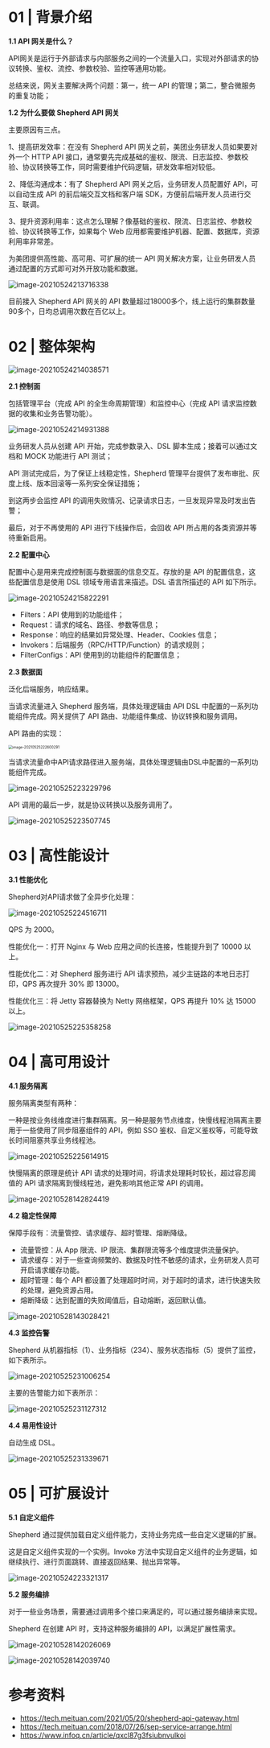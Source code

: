 # 01 | 背景介绍

**1.1 API 网关是什么？**

API网关是运行于外部请求与内部服务之间的一个流量入口，实现对外部请求的协议转换、鉴权、流控、参数校验、监控等通用功能。

总结来说，网关主要解决两个问题：第一，统一 API 的管理；第二，整合微服务的重复功能；

**1.2 为什么要做 Shepherd API 网关** 

主要原因有三点。

1、提高研发效率：在没有 Shepherd API 网关之前，美团业务研发人员如果要对外一个 HTTP API 接口，通常要先完成基础的鉴权、限流、日志监控、参数校验、协议转换等工作，同时需要维护代码逻辑，研发效率相对较低。

2、降低沟通成本：有了 Shepherd API 网关之后，业务研发人员配置好 API，可以自动生成 API 的前后端交互文档和客户端 SDK，方便前后端开发人员进行交互、联调。

3、提升资源利用率：这点怎么理解？像基础的鉴权、限流、日志监控、参数校验、协议转换等工作，如果每个 Web 应用都需要维护机器、配置、数据库，资源利用率非常差。

为美团提供高性能、高可用、可扩展的统一 API 网关解决方案，让业务研发人员通过配置的方式即可对外开放功能和数据。

![image-20210524213716338](https://gitee.com/yanglu_u/ImgRepository/raw/master/images/20210524213716.png)

目前接入 Shepherd API 网关的 API 数量超过18000多个，线上运行的集群数量90多个，日均总调用次数在百亿以上。

# 02 |  整体架构

![image-20210524214038571](https://gitee.com/yanglu_u/ImgRepository/raw/master/images/20210524214038.png)

**2.1 控制面**

包括管理平台（完成 API 的全生命周期管理）和监控中心（完成 API 请求监控数据的收集和业务告警功能）。

![image-20210524214931388](https://gitee.com/yanglu_u/ImgRepository/raw/master/images/20210524214931.png)

业务研发人员从创建 API 开始，完成参数录入、DSL 脚本生成；接着可以通过文档和 MOCK 功能进行 API 测试；

API 测试完成后，为了保证上线稳定性，Shepherd 管理平台提供了发布审批、灰度上线、版本回滚等一系列安全保证措施；

到这两步会监控 API 的调用失败情况、记录请求日志，一旦发现异常及时发出告警；

最后，对于不再使用的 API 进行下线操作后，会回收 API 所占用的各类资源并等待重新启用。

**2.2 配置中心**

配置中心是用来完成控制面与数据面的信息交互。存放的是 API 的配置信息，这些配置信息是使用 DSL 领域专用语言来描述。DSL 语言所描述的 API 如下所示。

![image-20210524215822291](https://gitee.com/yanglu_u/ImgRepository/raw/master/images/20210524215822.png)

- Filters：API 使用到的功能组件；
- Request：请求的域名、路径、参数等信息；
- Response：响应的结果如异常处理、Header、Cookies 信息；
- Invokers：后端服务（RPC/HTTP/Function）的请求规则；
- FilterConfigs：API 使用到的功能组件的配置信息；

**2.3 数据面**

泛化后端服务，响应结果。

当请求流量进入 Shepherd 服务端，具体处理逻辑由 API DSL 中配置的一系列功能组件完成。网关提供了 API 路由、功能组件集成、协议转换和服务调用。

API 路由的实现：

<img src="https://gitee.com/yanglu_u/ImgRepository/raw/master/images/20210525222600.png" alt="image-20210525222600291" style="zoom:50%;" />

当请求流量命中API请求路径进入服务端，具体处理逻辑由DSL中配置的一系列功能组件完成。

![image-20210525223229796](https://gitee.com/yanglu_u/ImgRepository/raw/master/images/20210525223229.png)

API 调用的最后一步，就是协议转换以及服务调用了。

![image-20210525223507745](https://gitee.com/yanglu_u/ImgRepository/raw/master/images/20210525223507.png)

# 03 | 高性能设计

**3.1 性能优化**

Shepherd对API请求做了全异步化处理：

![image-20210525224516711](https://gitee.com/yanglu_u/ImgRepository/raw/master/images/20210525224516.png)

QPS 为 2000。

性能优化一：打开 Nginx 与 Web 应用之间的长连接，性能提升到了 10000 以上。

性能优化二：对 Shepherd 服务进行 API 请求预热，减少主链路的本地日志打印，QPS 再次提升 30% 即 13000。

性能优化三：将 Jetty 容器替换为 Netty 网络框架，QPS 再提升 10% 达 15000 以上。

![image-20210525225358258](https://gitee.com/yanglu_u/ImgRepository/raw/master/images/20210525225358.png)

# 04 | 高可用设计

**4.1 服务隔离**

服务隔离类型有两种：

一种是按业务线维度进行集群隔离。另一种是服务节点维度，快慢线程池隔离主要用于一些使用了同步阻塞组件的 API，例如 SSO 鉴权、自定义鉴权等，可能导致长时间阻塞共享业务线程池。

![image-20210525225614915](https://gitee.com/yanglu_u/ImgRepository/raw/master/images/20210525225614.png)

快慢隔离的原理是统计 API 请求的处理时间，将请求处理耗时较长，超过容忍阈值的 API 请求隔离到慢线程池，避免影响其他正常 API 的调用。

![image-20210528142824419](https://gitee.com/yanglu_u/ImgRepository/raw/master/images/20210528142824.png)

**4.2 稳定性保障**

保障手段有：流量管控、请求缓存、超时管理、熔断降级。

- 流量管控：从 App 限流、IP 限流、集群限流等多个维度提供流量保护。
- 请求缓存：对于一些查询频繁的、数据及时性不敏感的请求，业务研发人员可开启请求缓存功能。
- 超时管理：每个 API 都设置了处理超时时间，对于超时的请求，进行快速失败的处理，避免资源占用。
- 熔断降级：达到配置的失败阈值后，自动熔断，返回默认值。

![image-20210528143028421](https://gitee.com/yanglu_u/ImgRepository/raw/master/images/20210528143028.png)

**4.3 监控告警**

Shepherd 从机器指标（1）、业务指标（234）、服务状态指标（5）提供了监控，如下表所示。

![image-20210525231006254](https://gitee.com/yanglu_u/ImgRepository/raw/master/images/20210525231006.png)

主要的告警能力如下表所示：

![image-20210525231127312](https://gitee.com/yanglu_u/ImgRepository/raw/master/images/20210525231127.png)

**4.4 易用性设计**

自动生成 DSL。

![image-20210525231339671](https://gitee.com/yanglu_u/ImgRepository/raw/master/images/20210525231339.png)

# 05 | 可扩展设计

**5.1 自定义组件**

Shepherd 通过提供加载自定义组件能力，支持业务完成一些自定义逻辑的扩展。

这是自定义组件实现的一个实例。Invoke 方法中实现自定义组件的业务逻辑，如继续执行、进行页面跳转、直接返回结果、抛出异常等。

![image-20210524223321317](https://gitee.com/yanglu_u/ImgRepository/raw/master/images/20210524223321.png)

**5.2 服务编排**

对于一些业务场景，需要通过调用多个接口来满足的，可以通过服务编排来实现。

Shepherd 在创建 API 时，支持这种服务编排的 API，以满足扩展性需求。

![image-20210528142026069](https://gitee.com/yanglu_u/ImgRepository/raw/master/images/20210528142026.png)

![image-20210528142039740](https://gitee.com/yanglu_u/ImgRepository/raw/master/images/20210528142039.png)

# 参考资料

- https://tech.meituan.com/2021/05/20/shepherd-api-gateway.html
- https://tech.meituan.com/2018/07/26/sep-service-arrange.html
- https://www.infoq.cn/article/qxcl87g3fsiubnvulkoi